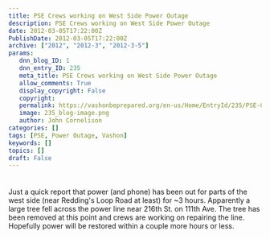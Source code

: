 ```yaml
---
title: PSE Crews working on West Side Power Outage
description: PSE Crews working on West Side Power Outage
date: 2012-03-05T17:22:00Z
PublishDate: 2012-03-05T17:22:00Z
archive: ["2012", "2012-3", "2012-3-5"]
params:
   dnn_blog_ID: 1
   dnn_entry_ID: 235
   meta_title: PSE Crews working on West Side Power Outage
   allow_comments: True
   display_copyright: False
   copyright: 
   permalink: https://vashonbeprepared.org/en-us/Home/EntryId/235/PSE-Crews-working-on-West-Side-Power-Outage
   image: 235_blog-image.png
   author: John Cornelison
categories: []
tags: [PSE, Power Outage, Vashon]
keywords: []
topics: []
draft: False
---
```


<div class="wlWriterHeaderFooter" style="padding-bottom: 4px; margin: 0px; padding-left: 0px; padding-right: 0px; float: none; padding-top: 4px;"> </div>
<p>Just a quick report that power (and phone) has been out for parts of the west side (near Redding's Loop Road at least) for ~3 hours. Apparently a large tree fell across the power line near 216th St. on 111th Ave. The tree has been removed at this point and crews are working on repairing the line. Hopefully power will be restored within a couple more hours or less.</p>
